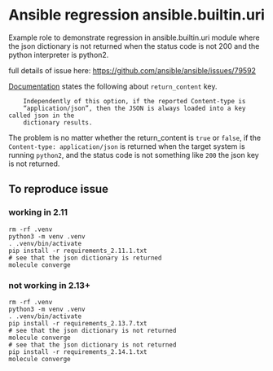 # Ansible regression ansible.builtin.uri
Example role to demonstrate regression in ansible.builtin.uri module where the json dictionary is not returned when the status code is not 200 and the python interpreter is python2.

full details of issue here: https://github.com/ansible/ansible/issues/79592

[Documentation](https://docs.ansible.com/ansible/latest/collections/ansible/builtin/uri_module.html#parameter-return_content) states the following about `return_content` key.

        Independently of this option, if the reported Content-type is
        “application/json”, then the JSON is always loaded into a key called json in the
        dictionary results.

The problem is no matter whether the return_content is `true` or `false`, if the `Content-type: application/json` is returned when the target system is running `python2`, and the status code is not something like `200` the json key is not returned.

## To reproduce issue
### working in 2.11
```
rm -rf .venv
python3 -m venv .venv
. .venv/bin/activate
pip install -r requirements_2.11.1.txt
# see that the json dictionary is returned
molecule converge
```

### not working in 2.13+
```
rm -rf .venv
python3 -m venv .venv
. .venv/bin/activate
pip install -r requirements_2.13.7.txt
# see that the json dictionary is not returned
molecule converge
# see that the json dictionary is not returned
pip install -r requirements_2.14.1.txt
molecule converge
```
